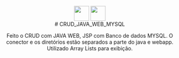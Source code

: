 <div align="center">
 
   <div style="display: inline_block"><br>     
     <img align="center" height="40" width="40" src="https://lksistemas.com.br/img/icons/Java-Light.svg">     
     <img align="center" height="40" width="40" src="https://lksistemas.com.br/img/icons/MySQL-Light.svg">
  </div>
# CRUD_JAVA_WEB_MYSQL
  
  Feito o CRUD com JAVA WEB, JSP com Banco de dados MYSQL. O conector e os diretórios estão separados a parte do java e webapp.
 Utilizado Array Lists para exibição.
